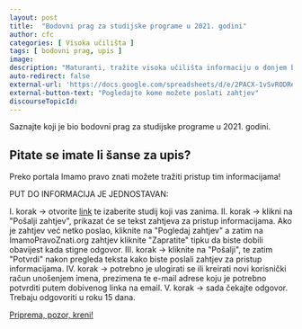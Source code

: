 ```yaml
---
layout: post
title:  "Bodovni prag za studijske programe u 2021. godini"
author: cfc
categories: [ Visoka učilišta ]
tags: [ bodovni prag, upis ]
image:
description: "Maturanti, tražite visoka učilišta informaciju o donjem bodovnom pragu za vaš izabrani studijski program!"
auto-redirect: false
external-url: 'https://docs.google.com/spreadsheets/d/e/2PACX-1vSvRODRexGDoCELydQkHd4xcdtwJsXABsFW73xXEW6yHLmQOj2-o-DWMsC7jTc39z3JjDQFzbMQX5gR/pubhtml?gid=692368559&single=true'
external-button-text: "Pogledajte kome možete poslati zahtjev"
discourseTopicId:
---
```


Saznajte koji je bio bodovni prag za studijske programe u 2021. godini.

## Pitate se imate li šanse za upis?

Preko portala Imamo pravo znati možete tražiti pristup tim informacijama!

PUT DO INFORMACIJA JE JEDNOSTAVAN:

I. korak → otvorite [link](https://docs.google.com/spreadsheets/d/e/2PACX-1vSvRODRexGDoCELydQkHd4xcdtwJsXABsFW73xXEW6yHLmQOj2-o-DWMsC7jTc39z3JjDQFzbMQX5gR/pubhtml?gid=692368559&single=true) te izaberite studij koji vas zanima.
II. korak → klikni na "Pošalji zahtjev", prikazat će se tekst zahtjeva za pristup informacijama. Ako je zahtjev već netko poslao, kliknite na "Pogledaj zahtjev" a zatim na ImamoPravoZnati.org zahtjev kliknite "Zapratite" tipku da biste dobili obavijest kada stigne odgovor.
III. korak → kliknite na "Pošalji", te zatim "Potvrdi" nakon pregleda teksta kako biste poslali zahtjev za pristup informacijama.
IV. korak → potrebno je ulogirati se ili kreirati novi korisnički račun unošenjem imena, prezimena te e-mail adrese koju je potrebno potvrditi putem dobivenog linka na email.
V. korak → sada čekajte odgovor. Trebaju odgovoriti u roku 15 dana.

[Priprema, pozor, kreni!](https://docs.google.com/spreadsheets/d/e/2PACX-1vSvRODRexGDoCELydQkHd4xcdtwJsXABsFW73xXEW6yHLmQOj2-o-DWMsC7jTc39z3JjDQFzbMQX5gR/pubhtml?gid=692368559&single=true)
